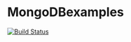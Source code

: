 # MongoDBexamples

[![Build Status](https://travis-ci.org/LorenzoEscriva/MongoDBexamples.svg?branch=master)](https://travis-ci.org/LorenzoEscriva/MongoDBexamples)
